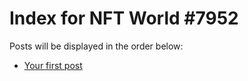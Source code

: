 # Index for NFT World #7952
Posts will be displayed in the order below:

- [Your first post](./001-first.md)

